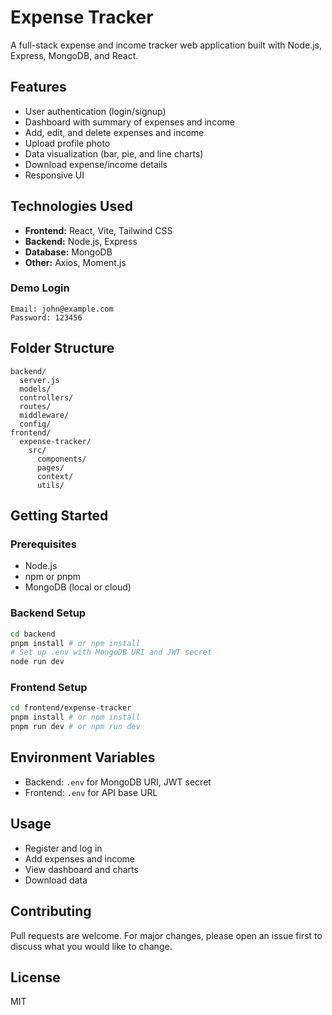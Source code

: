 # Expense Tracker

A full-stack expense and income tracker web application built with Node.js, Express, MongoDB, and React.

## Features
- User authentication (login/signup)
- Dashboard with summary of expenses and income
- Add, edit, and delete expenses and income
- Upload profile photo
- Data visualization (bar, pie, and line charts)
- Download expense/income details
- Responsive UI

## Technologies Used
- **Frontend:** React, Vite, Tailwind CSS
- **Backend:** Node.js, Express
- **Database:** MongoDB
- **Other:** Axios, Moment.js

### Demo Login 
```
Email: john@example.com
Password: 123456
```

## Folder Structure
```
backend/
  server.js
  models/
  controllers/
  routes/
  middleware/
  config/
frontend/
  expense-tracker/
    src/
      components/
      pages/
      context/
      utils/
```

## Getting Started

### Prerequisites
- Node.js
- npm or pnpm
- MongoDB (local or cloud)

### Backend Setup
```bash
cd backend
pnpm install # or npm install
# Set up .env with MongoDB URI and JWT secret
node run dev
```

### Frontend Setup
```bash
cd frontend/expense-tracker
pnpm install # or npm install
pnpm run dev # or npm run dev
```

## Environment Variables
- Backend: `.env` for MongoDB URI, JWT secret
- Frontend: `.env` for API base URL

## Usage
- Register and log in
- Add expenses and income
- View dashboard and charts
- Download data

## Contributing
Pull requests are welcome. For major changes, please open an issue first to discuss what you would like to change.

## License
MIT
